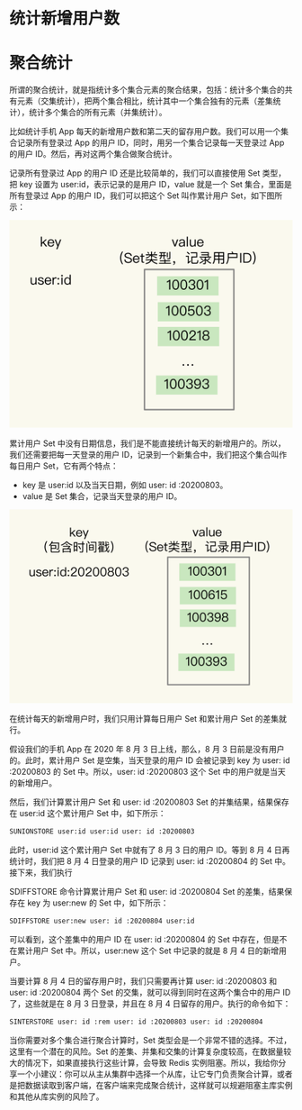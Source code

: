# 统计新增用户数

# 聚合统计

所谓的聚合统计，就是指统计多个集合元素的聚合结果，包括：统计多个集合的共有元素（交集统计），把两个集合相比，统计其中一个集合独有的元素（差集统计），统计多个集合的所有元素（并集统计）。

比如统计手机 App 每天的新增用户数和第二天的留存用户数。我们可以用一个集合记录所有登录过 App 的用户 ID，同时，用另一个集合记录每一天登录过 App 的用户 ID。然后，再对这两个集合做聚合统计。

记录所有登录过 App 的用户 ID 还是比较简单的，我们可以直接使用 Set 类型，把 key 设置为 user:id，表示记录的是用户 ID，value 就是一个 Set 集合，里面是所有登录过 App 的用户 ID，我们可以把这个 Set 叫作累计用户 Set，如下图所示：

![img](./assets/image-20211123183321732.png)

累计用户 Set 中没有日期信息，我们是不能直接统计每天的新增用户的。所以，我们还需要把每一天登录的用户 ID，记录到一个新集合中，我们把这个集合叫作每日用户 Set，它有两个特点：

- key 是 user:id 以及当天日期，例如 user: id :20200803。
- value 是 Set 集合，记录当天登录的用户 ID。

![img](./assets/image-20211123184129322.png)

在统计每天的新增用户时，我们只用计算每日用户 Set 和累计用户 Set 的差集就行。

假设我们的手机 App 在 2020 年 8 月 3 日上线，那么，8 月 3 日前是没有用户的。此时，累计用户 Set 是空集，当天登录的用户 ID 会被记录到 key 为 user: id :20200803 的 Set 中。所以，user: id :20200803 这个 Set 中的用户就是当天的新增用户。

然后，我们计算累计用户 Set 和 user: id :20200803 Set 的并集结果，结果保存在 user:id 这个累计用户 Set 中，如下所示：

```sh
SUNIONSTORE user:id user:id user: id :20200803
```

此时，user:id 这个累计用户 Set 中就有了 8 月 3 日的用户 ID。等到 8 月 4 日再统计时，我们把 8 月 4 日登录的用户 ID 记录到 user: id :20200804 的 Set 中。接下来，我们执行

SDIFFSTORE 命令计算累计用户 Set 和 user: id :20200804 Set 的差集，结果保存在 key 为 user:new 的 Set 中，如下所示：

```sh
SDIFFSTORE user:new user: id :20200804 user:id
```

可以看到，这个差集中的用户 ID 在 user: id :20200804 的 Set 中存在，但是不在累计用户 Set 中。所以，user:new 这个 Set 中记录的就是 8 月 4 日的新增用户。

当要计算 8 月 4 日的留存用户时，我们只需要再计算 user: id :20200803 和 user: id :20200804 两个 Set 的交集，就可以得到同时在这两个集合中的用户 ID 了，这些就是在 8 月 3 日登录，并且在 8 月 4 日留存的用户。执行的命令如下：

```sh
SINTERSTORE user: id :rem user: id :20200803 user: id :20200804
```

当你需要对多个集合进行聚合计算时，Set 类型会是一个非常不错的选择。不过，这里有一个潜在的风险。Set 的差集、并集和交集的计算复杂度较高，在数据量较大的情况下，如果直接执行这些计算，会导致 Redis 实例阻塞。所以，我给你分享一个小建议：你可以从主从集群中选择一个从库，让它专门负责聚合计算，或者是把数据读取到客户端，在客户端来完成聚合统计，这样就可以规避阻塞主库实例和其他从库实例的风险了。



